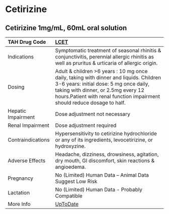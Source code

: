 # Cetirizine

## Cetirizine 1mg/mL, 60mL oral solution

| TAH Drug Code      | [LCET](https://www.tahsda.org.tw/drugs/hissearch.php?drug_code=LCET)                                                                                                                                                                              |
|:-------------------|:--------------------------------------------------------------------------------------------------------------------------------------------------------------------------------------------------------------------------------------------------|
| Indications        | Symptomatic treatment of seasonal rhinitis & conjunctivitis, perennial allergic rhinitis as well as pruritus & urticaria of allergic origin.                                                                                                      |
| Dosing             | Adult & children >6 years : 10 mg once daily, taking with dinner and liquids. Children 3-6 years: initial dose: 5 mg once daily, taking with dinner, or 2.5mg every 12 hours.Patient with renal function impairment should reduce dosage to half. |
| Hepatic Impairment | Dose adjustment not necessary                                                                                                                                                                                                                     |
| Renal Impairment   | Dose adjustment required                                                                                                                                                                                                                          |
| Contraindications  | Hypersensitivity to cetirizine hydrochloride or any of its ingredients, levocetirizine, or hydroxyzine.                                                                                                                                           |
| Adverse Effects    | Headache, dizziness, drowsiness, agitation, dry mouth, GI discomfort, skin reactions & angioedema.                                                                                                                                                |
| Pregnancy          | No (Limited) Human Data – Animal Data Suggest Low Risk                                                                                                                                                                                            |
| Lactation          | No (Limited) Human Data - Probably Compatible                                                                                                                                                                                                     |
| More Info          | [UpToDate](https://www.uptodate.com/contents/cetirizine-drug-information)                                                                                                                                                                         |

